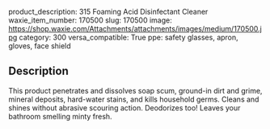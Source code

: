 product_description: 315 Foaming Acid Disinfectant Cleaner
waxie_item_number: 170500
slug: 170500
image: https://shop.waxie.com/Attachments/attachments/images/medium/170500.jpg
category: 300
versa_compatible: True
ppe: safety glasses, apron, gloves, face shield

## Description
This product penetrates and dissolves soap scum, ground-in dirt and grime, mineral deposits, hard-water stains, and kills household germs. Cleans and shines without abrasive scouring action. Deodorizes too! Leaves your bathroom smelling minty fresh.

